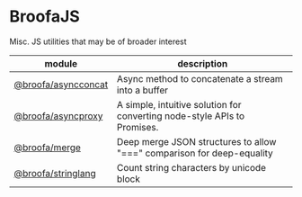 
# BroofaJS

Misc. JS utilities that may be of broader interest

| module | description |
| --- | --- |
| [@broofa/asyncconcat](asyncconcat) | Async method to concatenate a stream into a buffer |
| [@broofa/asyncproxy](asyncproxy) | A simple, intuitive solution for converting node-style APIs to Promises. |
| [@broofa/merge](merge) | Deep merge JSON structures to allow "===" comparison for deep-equality |
| [@broofa/stringlang](stringlang) | Count string characters by unicode block |
